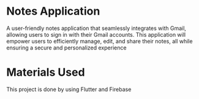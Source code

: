 # Notes Application

 A user-friendly notes application that seamlessly integrates with Gmail, allowing users to sign in with their Gmail accounts. This application will empower users to efficiently manage, edit, and share their notes, all while ensuring a secure and personalized experience







# Materials Used
This project is done by using Flutter and Firebase


